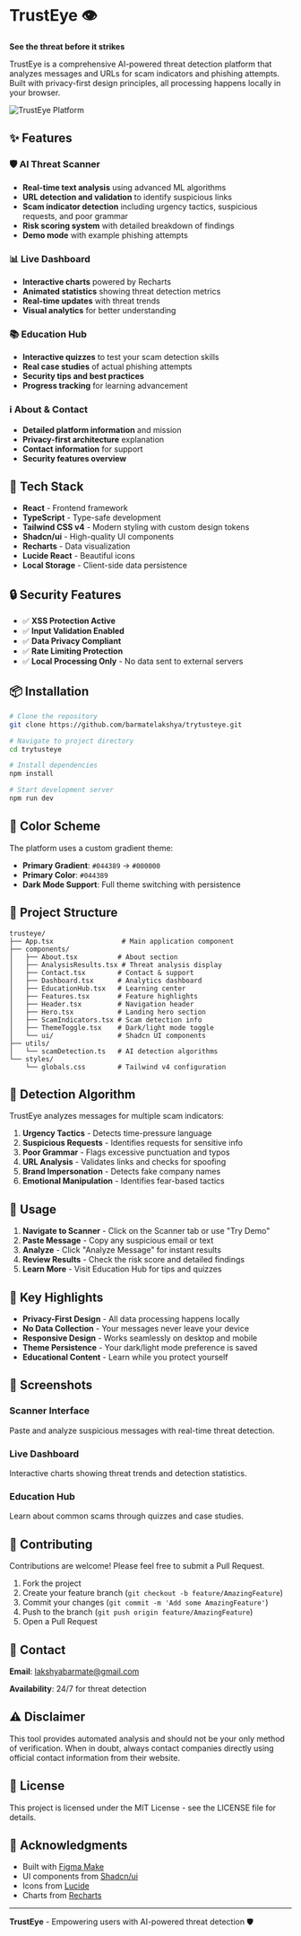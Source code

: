 # TrustEye 👁️

**See the threat before it strikes**

TrustEye is a comprehensive AI-powered threat detection platform that analyzes messages and URLs for scam indicators and phishing attempts. Built with privacy-first design principles, all processing happens locally in your browser.

![TrustEye Platform](https://images.unsplash.com/photo-1563986768609-322da13575f3?w=1200&h=400&fit=crop)

## ✨ Features

### 🛡️ AI Threat Scanner
- **Real-time text analysis** using advanced ML algorithms
- **URL detection and validation** to identify suspicious links
- **Scam indicator detection** including urgency tactics, suspicious requests, and poor grammar
- **Risk scoring system** with detailed breakdown of findings
- **Demo mode** with example phishing attempts

### 📊 Live Dashboard
- **Interactive charts** powered by Recharts
- **Animated statistics** showing threat detection metrics
- **Real-time updates** with threat trends
- **Visual analytics** for better understanding

### 📚 Education Hub
- **Interactive quizzes** to test your scam detection skills
- **Real case studies** of actual phishing attempts
- **Security tips and best practices**
- **Progress tracking** for learning advancement

### ℹ️ About & Contact
- **Detailed platform information** and mission
- **Privacy-first architecture** explanation
- **Contact information** for support
- **Security features overview**

## 🚀 Tech Stack

- **React** - Frontend framework
- **TypeScript** - Type-safe development
- **Tailwind CSS v4** - Modern styling with custom design tokens
- **Shadcn/ui** - High-quality UI components
- **Recharts** - Data visualization
- **Lucide React** - Beautiful icons
- **Local Storage** - Client-side data persistence

## 🔒 Security Features

- ✅ **XSS Protection Active**
- ✅ **Input Validation Enabled**
- ✅ **Data Privacy Compliant**
- ✅ **Rate Limiting Protection**
- ✅ **Local Processing Only** - No data sent to external servers

## 📦 Installation

```bash
# Clone the repository
git clone https://github.com/barmatelakshya/trytusteye.git

# Navigate to project directory
cd trytusteye

# Install dependencies
npm install

# Start development server
npm run dev
```

## 🎨 Color Scheme

The platform uses a custom gradient theme:

- **Primary Gradient**: `#044389` → `#000000`
- **Primary Color**: `#044389`
- **Dark Mode Support**: Full theme switching with persistence

## 📁 Project Structure

```
trusteye/
├── App.tsx                 # Main application component
├── components/
│   ├── About.tsx          # About section
│   ├── AnalysisResults.tsx # Threat analysis display
│   ├── Contact.tsx        # Contact & support
│   ├── Dashboard.tsx      # Analytics dashboard
│   ├── EducationHub.tsx   # Learning center
│   ├── Features.tsx       # Feature highlights
│   ├── Header.tsx         # Navigation header
│   ├── Hero.tsx           # Landing hero section
│   ├── ScamIndicators.tsx # Scam detection info
│   ├── ThemeToggle.tsx    # Dark/light mode toggle
│   └── ui/                # Shadcn UI components
├── utils/
│   └── scamDetection.ts   # AI detection algorithms
└── styles/
    └── globals.css        # Tailwind v4 configuration
```

## 🧠 Detection Algorithm

TrustEye analyzes messages for multiple scam indicators:

1. **Urgency Tactics** - Detects time-pressure language
2. **Suspicious Requests** - Identifies requests for sensitive info
3. **Poor Grammar** - Flags excessive punctuation and typos
4. **URL Analysis** - Validates links and checks for spoofing
5. **Brand Impersonation** - Detects fake company names
6. **Emotional Manipulation** - Identifies fear-based tactics

## 🎯 Usage

1. **Navigate to Scanner** - Click on the Scanner tab or use "Try Demo"
2. **Paste Message** - Copy any suspicious email or text
3. **Analyze** - Click "Analyze Message" for instant results
4. **Review Results** - Check the risk score and detailed findings
5. **Learn More** - Visit Education Hub for tips and quizzes

## 🌟 Key Highlights

- **Privacy-First Design** - All data processing happens locally
- **No Data Collection** - Your messages never leave your device
- **Responsive Design** - Works seamlessly on desktop and mobile
- **Theme Persistence** - Your dark/light mode preference is saved
- **Educational Content** - Learn while you protect yourself

## 📸 Screenshots

### Scanner Interface
Paste and analyze suspicious messages with real-time threat detection.

### Live Dashboard
Interactive charts showing threat trends and detection statistics.

### Education Hub
Learn about common scams through quizzes and case studies.

## 🤝 Contributing

Contributions are welcome! Please feel free to submit a Pull Request.

1. Fork the project
2. Create your feature branch (`git checkout -b feature/AmazingFeature`)
3. Commit your changes (`git commit -m 'Add some AmazingFeature'`)
4. Push to the branch (`git push origin feature/AmazingFeature`)
5. Open a Pull Request

## 📧 Contact

**Email**: lakshyabarmate@gmail.com

**Availability**: 24/7 for threat detection

## ⚠️ Disclaimer

This tool provides automated analysis and should not be your only method of verification. When in doubt, always contact companies directly using official contact information from their website.

## 📄 License

This project is licensed under the MIT License - see the LICENSE file for details.

## 🙏 Acknowledgments

- Built with [Figma Make](https://www.figma.com)
- UI components from [Shadcn/ui](https://ui.shadcn.com)
- Icons from [Lucide](https://lucide.dev)
- Charts from [Recharts](https://recharts.org)

---

**TrustEye** - Empowering users with AI-powered threat detection 🛡️
